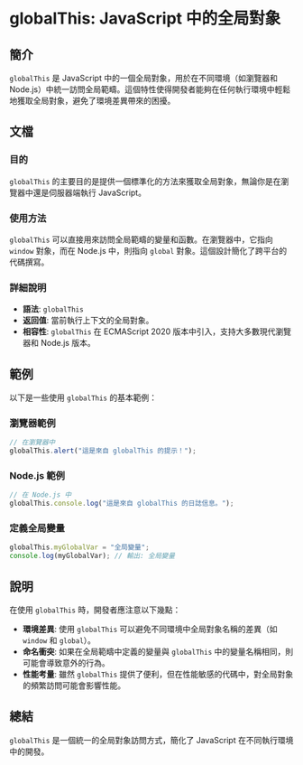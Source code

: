 <!--
Meta Description: # globalThis: JavaScript 中的全局對象 ## 簡介 `globalThis` 是 JavaScript 中的一個全局對象，用於在不同環境（如瀏覽器和 Node.js）中統一訪問全局範疇。這個特性使得開發者能夠在任何執行環境中輕鬆地獲取全局對象，避免了環境差異帶來的困擾。 ##...
Meta Keywords: globalthis, javascript, node, 在瀏覽器中, window
-->

# globalThis: JavaScript 中的全局對象

## 簡介
`globalThis` 是 JavaScript 中的一個全局對象，用於在不同環境（如瀏覽器和 Node.js）中統一訪問全局範疇。這個特性使得開發者能夠在任何執行環境中輕鬆地獲取全局對象，避免了環境差異帶來的困擾。

## 文檔
### 目的
`globalThis` 的主要目的是提供一個標準化的方法來獲取全局對象，無論你是在瀏覽器中還是伺服器端執行 JavaScript。

### 使用方法
`globalThis` 可以直接用來訪問全局範疇的變量和函數。在瀏覽器中，它指向 `window` 對象，而在 Node.js 中，則指向 `global` 對象。這個設計簡化了跨平台的代碼撰寫。

### 詳細說明
- **語法**: `globalThis`
- **返回值**: 當前執行上下文的全局對象。
- **相容性**: `globalThis` 在 ECMAScript 2020 版本中引入，支持大多數現代瀏覽器和 Node.js 版本。

## 範例
以下是一些使用 `globalThis` 的基本範例：

### 瀏覽器範例
```javascript
// 在瀏覽器中
globalThis.alert("這是來自 globalThis 的提示！");
```

### Node.js 範例
```javascript
// 在 Node.js 中
globalThis.console.log("這是來自 globalThis 的日誌信息。");
```

### 定義全局變量
```javascript
globalThis.myGlobalVar = "全局變量";
console.log(myGlobalVar); // 輸出: 全局變量
```

## 說明
在使用 `globalThis` 時，開發者應注意以下幾點：
- **環境差異**: 使用 `globalThis` 可以避免不同環境中全局對象名稱的差異（如 `window` 和 `global`）。
- **命名衝突**: 如果在全局範疇中定義的變量與 `globalThis` 中的變量名稱相同，則可能會導致意外的行為。
- **性能考量**: 雖然 `globalThis` 提供了便利，但在性能敏感的代碼中，對全局對象的頻繁訪問可能會影響性能。

## 總結
`globalThis` 是一個統一的全局對象訪問方式，簡化了 JavaScript 在不同執行環境中的開發。